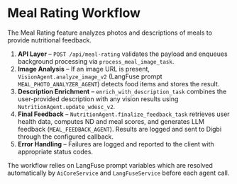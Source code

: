 # Meal Rating Workflow

The Meal Rating feature analyzes photos and descriptions of meals to provide nutritional feedback.

1. **API Layer** – `POST /api/meal-rating` validates the payload and enqueues background processing via `process_meal_image_task`.
2. **Image Analysis** – If an image URL is present, `VisionAgent.analyze_image_v2` (LangFuse prompt `MEAL_PHOTO_ANALYZER_AGENT`) detects food items and stores the result.
3. **Description Enrichment** – `enrich_with_description_task` combines the user-provided description with any vision results using `NutritionAgent.update_wdesc_v2`.
4. **Final Feedback** – `NutritionAgent.finalize_feedback_task` retrieves user health data, computes ND and meal scores, and generates LLM feedback (`MEAL_FEEDBACK_AGENT`). Results are logged and sent to Digbi through the configured callback.
5. **Error Handling** – Failures are logged and reported to the client with appropriate status codes.

The workflow relies on LangFuse prompt variables which are resolved automatically by `AiCoreService` and `LangFuseService` before each agent call.
